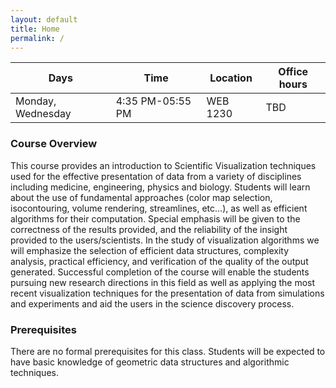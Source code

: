 ```yaml
---
layout: default
title: Home
permalink: /
---
```


| Days              | Time             | Location | Office hours |
|-------------------|------------------|----------|--------------|
| Monday, Wednesday | 4:35 PM-05:55 PM | WEB 1230 | TBD          |

### Course Overview

This course provides an introduction to Scientific Visualization techniques used for the effective presentation of data from a variety of disciplines including medicine, engineering, physics and biology. Students will learn about the use of fundamental approaches (color map selection, isocontouring, volume rendering, streamlines, etc…), as well as efficient algorithms for their computation. Special emphasis will be given to the correctness of the results provided, and the reliability of the insight provided to the users/scientists. In the study of visualization algorithms we will emphasize the selection of efficient data structures, complexity analysis, practical efficiency, and verification of the quality of the output generated. Successful completion of the course will enable the students pursuing new research directions in this field as well as applying the most recent visualization techniques for the presentation of data from simulations and experiments and aid the users in the science discovery process.

 
### Prerequisites 

There are no formal prerequisites for this class. Students will be expected to have basic knowledge of geometric data structures and algorithmic techniques.
